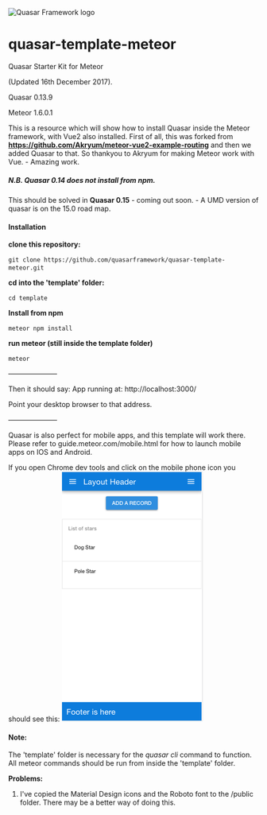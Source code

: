 ![Quasar Framework logo](https://cdn.rawgit.com/quasarframework/quasar-art/863c14bd/dist/svg/quasar-logo-full-inline.svg)

# quasar-template-meteor
Quasar Starter Kit for Meteor

(Updated 16th December 2017).

Quasar 0.13.9

Meteor 1.6.0.1

This is a resource which will show how to install Quasar inside the Meteor framework, with Vue2 also installed.
First of all, this was forked from **https://github.com/Akryum/meteor-vue2-example-routing**
and then we added Quasar to that. So thankyou to Akryum for making Meteor work with Vue. - Amazing work.

##### N.B. Quasar 0.14 does not install from npm.
This should be solved in **Quasar 0.15** - coming out soon. - A UMD version of quasar is on the 15.0 road map.

#### Installation

**clone this repository:**

```
git clone https://github.com/quasarframework/quasar-template-meteor.git
```

**cd into the 'template' folder:**
```
cd template
```

**Install from npm**

```
meteor npm install
```


**run meteor (still inside the template folder)**

```
meteor
```

———————

Then it should say:
App running at: http://localhost:3000/

Point your desktop browser to that address.

———————

Quasar is also perfect for mobile apps, and this template will work there.
Please refer to guide.meteor.com/mobile.html for how to launch mobile apps on IOS and Android.

If you open Chrome dev tools and click on the mobile phone icon you should see this:
![you should see this](mobile.png)

#### Note:
The 'template' folder is necessary for the *quasar cli* command to function.
All meteor commands should be run from inside the 'template' folder.

**Problems:**

1) I've copied the Material Design icons and the Roboto font to the /public folder.
There may be a better way of doing this.

